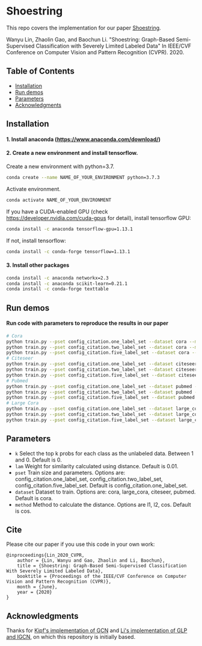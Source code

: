 ﻿# Shoestring

This repo covers the implementation for our paper [Shoestring](https://openaccess.thecvf.com/content_CVPR_2020/papers/Lin_Shoestring_Graph-Based_Semi-Supervised_Classification_With_Severely_Limited_Labeled_Data_CVPR_2020_paper.pdf). 

Wanyu Lin, Zhaolin Gao, and Baochun Li. "Shoestring: Graph-Based Semi-Supervised Classification with Severely Limited Labeled Data" In IEEE/CVF Conference on Computer Vision and Pattern Recognition (CVPR). 2020.

## Table of Contents 

* [Installation](#installation)
* [Run demos](#run-demos)
* [Parameters](#parameters)
* [Acknowledgments](#acknowledgements)

## Installation

#### 1. Install anaconda (<https://www.anaconda.com/download/>)

#### 2. Create a new environment and install tensorflow.

Create a new environment with python=3.7. 
```bash
conda create --name NAME_OF_YOUR_ENVIRONMENT python=3.7.3
```

Activate environment.
```bash
conda activate NAME_OF_YOUR_ENVIRONMENT
```

If you have a CUDA-enabled GPU (check <https://developer.nvidia.com/cuda-gpus> for detail), install tensorflow GPU:
```bash
conda install -c anaconda tensorflow-gpu=1.13.1
```
If not, install tensorflow:
```bash
conda install -c conda-forge tensorflow=1.13.1
```

#### 3. Install other packages

```bash
conda install -c anaconda networkx=2.3
conda install -c anaconda scikit-learn=0.21.1
conda install -c conda-forge texttable
```

## Run demos

#### Run code with parameters to reproduce the results in our paper

```bash
# Cora
python train.py --pset config_citation.one_label_set --dataset cora --method l1 l2 cos
python train.py --pset config_citation.two_label_set --dataset cora --method l1 l2 cos
python train.py --pset config_citation.five_label_set --dataset cora --method l1 l2 cos
# Citeseer
python train.py --pset config_citation.one_label_set --dataset citeseer --method l1 l2 cos
python train.py --pset config_citation.two_label_set --dataset citeseer --method l1 l2 cos
python train.py --pset config_citation.five_label_set --dataset citeseer --method l1 l2 cos
# Pubmed
python train.py --pset config_citation.one_label_set --dataset pubmed --method l1 l2 cos
python train.py --pset config_citation.two_label_set --dataset pubmed --method l1 l2 cos
python train.py --pset config_citation.five_label_set --dataset pubmed --method l1 l2 cos
# Large Cora
python train.py --pset config_citation.one_label_set --dataset large_cora --method l1 l2 cos
python train.py --pset config_citation.two_label_set --dataset large_cora --method l1 l2 cos
python train.py --pset config_citation.five_label_set --dataset large_cora --method l1 l2 cos
```

## Parameters

- `k` Select the top k probs for each class as the unlabeled data. Between 1 and 0. Default is 0.
- `lam` Weight for similarity calculated using distance. Default is 0.01.
- `pset` Train size and parameters. Options are: config_citation.one_label_set, config_citation.two_label_set, config_citation.five_label_set. Default is config_citation.one_label_set.
- `dataset` Dataset to train. Options are: cora, large_cora, citeseer, pubmed. Default is cora.
- `method` Method to calculate the distance. Options are l1, l2, cos. Default is cos.

## Cite
Please cite our paper if you use this code in your own work:
```
@inproceedings{Lin_2020_CVPR,
	author = {Lin, Wanyu and Gao, Zhaolin and Li, Baochun},
	title = {Shoestring: Graph-Based Semi-Supervised Classification With Severely Limited Labeled Data},
	booktitle = {Proceedings of the IEEE/CVF Conference on Computer Vision and Pattern Recognition (CVPR)},
	month = {June},
	year = {2020}
}
```
## Acknowledgments
Thanks for [Kipf's implementation of GCN](https://github.com/tkipf/gcn/) and [Li's implementation of GLP and IGCN](https://github.com/liqimai/Efficient-SSL), on which this repository is initially based.
